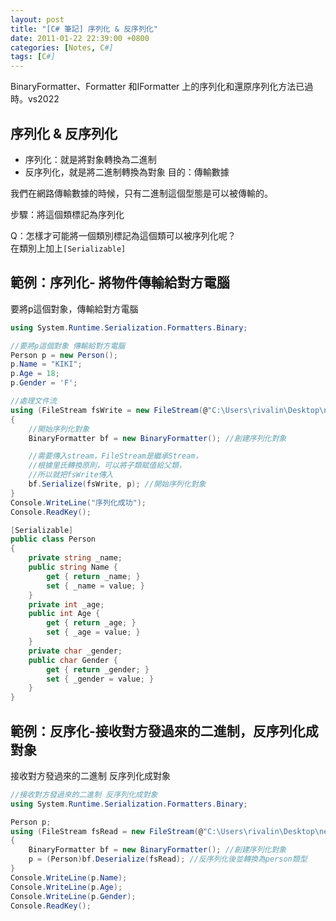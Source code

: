 ```yaml
---
layout: post
title: "[C# 筆記] 序列化 & 反序列化"
date: 2011-01-22 22:39:00 +0800
categories: [Notes, C#]
tags: [C#]
---
```


BinaryFormatter、Formatter 和IFormatter 上的序列化和還原序列化方法已過時。vs2022

## 序列化 & 反序列化

- 序列化：就是將對象轉換為二進制
- 反序列化，就是將二進制轉換為對象
目的：傳輸數據

我們在網路傳輸數據的時候，只有二進制這個型態是可以被傳輸的。       

步驟：將這個類標記為序列化    

Q：怎樣才可能將一個類別標記為這個類可以被序列化呢？  
在類別上加上`[Serializable]`

## 範例：序列化- 將物件傳輸給對方電腦
要將p這個對象，傳輸給對方電腦
```c#
using System.Runtime.Serialization.Formatters.Binary;

//要將p這個對象 傳輸給對方電腦
Person p = new Person();
p.Name = "KIKI";
p.Age = 18;
p.Gender = 'F';

//處理文件流
using (FileStream fsWrite = new FileStream(@"C:\Users\rivalin\Desktop\new.txt", FileMode.OpenOrCreate, FileAccess.Write))
{
    //開始序列化對象
    BinaryFormatter bf = new BinaryFormatter(); //創建序列化對象

    //需要傳入stream，FileStream是繼承Stream，
    //根據里氏轉換原則，可以將子類賦值給父類，
    //所以就把fsWrite傳入
    bf.Serialize(fsWrite, p); //開始序列化對象
}
Console.WriteLine("序列化成功");
Console.ReadKey();

[Serializable]
public class Person
{
    private string _name;
    public string Name {
        get { return _name; }
        set { _name = value; }
    }
    private int _age;
    public int Age {
        get { return _age; }
        set { _age = value; }
    }
    private char _gender;
    public char Gender {
        get { return _gender; }
        set { _gender = value; }
    }
}
```
## 範例：反序化-接收對方發過來的二進制，反序列化成對象
接收對方發過來的二進制 反序列化成對象
```c#
//接收對方發過來的二進制 反序列化成對象
using System.Runtime.Serialization.Formatters.Binary;

Person p;
using (FileStream fsRead = new FileStream(@"C:\Users\rivalin\Desktop\new.txt", FileMode.OpenOrCreate, FileAccess.Read))
{
    BinaryFormatter bf = new BinaryFormatter(); //創建序列化對象
    p = (Person)bf.Deserialize(fsRead); //反序列化後並轉換為person類型
}
Console.WriteLine(p.Name);
Console.WriteLine(p.Age);
Console.WriteLine(p.Gender);
Console.ReadKey();
```
